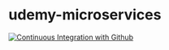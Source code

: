 # udemy-microservices
[![Continuous Integration with Github](https://github.com/Alison8547/udemy-microservices/actions/workflows/docker-publish.yml/badge.svg)](https://github.com/Alison8547/udemy-microservices/actions/workflows/docker-publish.yml)
